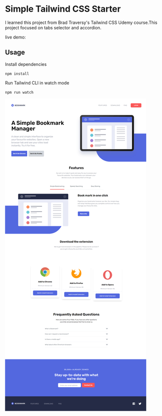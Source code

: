 # Simple Tailwind CSS Starter

I learned this project from Brad Traversy's Tailwind CSS Udemy course.This project focused on tabs selector and accordion.

live demo:

## Usage

Install dependencies

```
npm install
```

Run Tailwind CLI in watch mode

```
npm run watch
```

![Alt text](images/bookmark.png)
